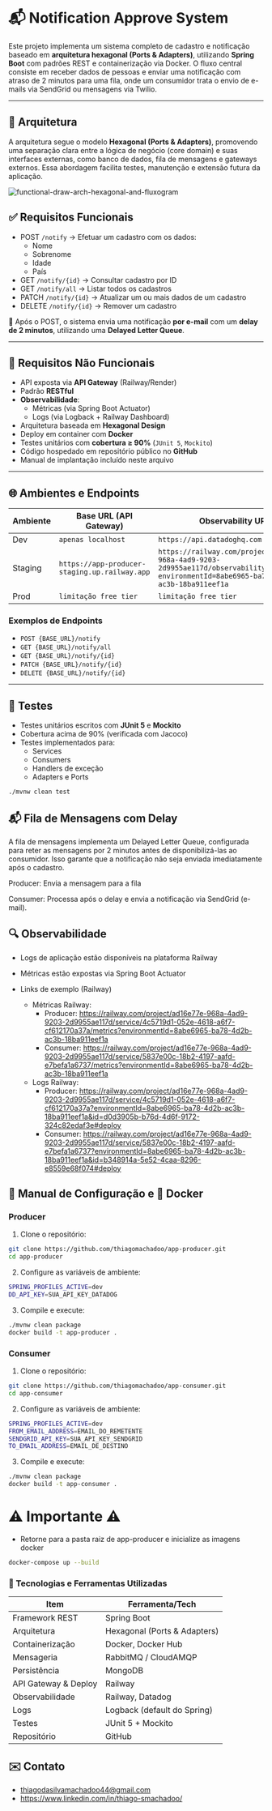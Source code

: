 # 📬 Notification Approve System

Este projeto implementa um sistema completo de cadastro e notificação baseado em **arquitetura hexagonal (Ports & Adapters)**, utilizando **Spring Boot** com padrões REST e containerização via Docker. O fluxo central consiste em receber dados de pessoas e enviar uma notificação com atraso de 2 minutos para uma fila, onde um consumidor trata o envio de e-mails via SendGrid ou mensagens via Twilio.

---

## 🧱 Arquitetura

A arquitetura segue o modelo **Hexagonal (Ports & Adapters)**, promovendo uma separação clara entre a lógica de negócio (core domain) e suas interfaces externas, como banco de dados, fila de mensagens e gateways externos. Essa abordagem facilita testes, manutenção e extensão futura da aplicação.

![functional-draw-arch-hexagonal-and-fluxogram](https://github.com/user-attachments/assets/b839c5c0-26ea-4bf5-87d8-ba57bcafb642)


## ✅ Requisitos Funcionais

- POST `/notify` → Efetuar um cadastro com os dados:
  - Nome
  - Sobrenome
  - Idade
  - País
- GET `/notify/{id}` → Consultar cadastro por ID
- GET `/notify/all` → Listar todos os cadastros
- PATCH `/notify/{id}` → Atualizar um ou mais dados de um cadastro
- DELETE `/notify/{id}` → Remover um cadastro

🔁 Após o POST, o sistema envia uma notificação **por e-mail** com um **delay de 2 minutos**, utilizando uma **Delayed Letter Queue**.

---

## 📡 Requisitos Não Funcionais

- API exposta via **API Gateway** (Railway/Render)
- Padrão **RESTful**
- **Observabilidade**:
  - Métricas (via Spring Boot Actuator)
  - Logs (via Logback + Railway Dashboard)
- Arquitetura baseada em **Hexagonal Design**
- Deploy em container com **Docker**
- Testes unitários com **cobertura ≥ 90%** (`JUnit 5`, `Mockito`)
- Código hospedado em repositório público no **GitHub**
- Manual de implantação incluído neste arquivo

---

## 🌐 Ambientes e Endpoints

| Ambiente  | Base URL (API Gateway)                                | Observability URL                                                                                                                   |
|-----------|-------------------------------------------------------|-------------------------------------------------------------------------------------------------------------------------------------|
| Dev       | `apenas localhost`                                    | `https://api.datadoghq.com`                                                                                                         |
| Staging   | `https://app-producer-staging.up.railway.app`         | `https://railway.com/project/ad16e77e-968a-4ad9-9203-2d9955ae117d/observability?environmentId=8abe6965-ba78-4d2b-ac3b-18ba911eef1a` |
| Prod      | `limitação free tier`                                 | `limitação free tier`                                                                                                                                 |

### Exemplos de Endpoints

- `POST {BASE_URL}/notify`
- `GET {BASE_URL}/notify/all`
- `GET {BASE_URL}/notify/{id}`
- `PATCH {BASE_URL}/notify/{id}`
- `DELETE {BASE_URL}/notify/{id}`

---

## 🧪 Testes

- Testes unitários escritos com **JUnit 5** e **Mockito**
- Cobertura acima de 90% (verificada com Jacoco)
- Testes implementados para:
  - Services
  - Consumers
  - Handlers de exceção
  - Adapters e Ports

```bash
./mvnw clean test
```

## 📬 Fila de Mensagens com Delay
A fila de mensagens implementa um Delayed Letter Queue, configurada para reter as mensagens por 2 minutos antes de disponibilizá-las ao consumidor. Isso garante que a notificação não seja enviada imediatamente após o cadastro.

Producer: Envia a mensagem para a fila

Consumer: Processa após o delay e envia a notificação via SendGrid (e-mail).

## 🔍 Observabilidade

- Logs de aplicação estão disponíveis na plataforma Railway

- Métricas estão expostas via Spring Boot Actuator

- Links de exemplo (Railway)

  - Métricas Railway:
    - Producer: https://railway.com/project/ad16e77e-968a-4ad9-9203-2d9955ae117d/service/4c5719d1-052e-4618-a6f7-cf612170a37a/metrics?environmentId=8abe6965-ba78-4d2b-ac3b-18ba911eef1a
    - Consumer: https://railway.com/project/ad16e77e-968a-4ad9-9203-2d9955ae117d/service/5837e00c-18b2-4197-aafd-e7befa1a6737/metrics?environmentId=8abe6965-ba78-4d2b-ac3b-18ba911eef1a 
  - Logs Railway:
    - Producer: https://railway.com/project/ad16e77e-968a-4ad9-9203-2d9955ae117d/service/4c5719d1-052e-4618-a6f7-cf612170a37a?environmentId=8abe6965-ba78-4d2b-ac3b-18ba911eef1a&id=d0d3905b-b76d-4d6f-9172-324c82edaf3e#deploy
    - Consumer: https://railway.com/project/ad16e77e-968a-4ad9-9203-2d9955ae117d/service/5837e00c-18b2-4197-aafd-e7befa1a6737?environmentId=8abe6965-ba78-4d2b-ac3b-18ba911eef1a&id=b348914a-5e52-4caa-8296-e8559e68f074#deploy

## 🚀 Manual de Configuração e 🐳 Docker
### Producer
1. Clone o repositório:
```bash
git clone https://github.com/thiagomachadoo/app-producer.git
cd app-producer
```
2. Configure as variáveis de ambiente:
```bash
SPRING_PROFILES_ACTIVE=dev
DD_API_KEY=SUA_API_KEY_DATADOG
```
3. Compile e execute:
```bash
./mvnw clean package
docker build -t app-producer .
```
### Consumer
1. Clone o repositório:
```bash
git clone https://github.com/thiagomachadoo/app-consumer.git
cd app-consumer
```
2. Configure as variáveis de ambiente:
```bash
SPRING_PROFILES_ACTIVE=dev
FROM_EMAIL_ADDRESS=EMAIL_DO_REMETENTE
SENDGRID_API_KEY=SUA_API_KEY_SENDGRID
TO_EMAIL_ADDRESS=EMAIL_DE_DESTINO
```
3. Compile e execute:
```bash
./mvnw clean package
docker build -t app-consumer .
```

# ⚠️ Importante ⚠️
- Retorne para a pasta raiz de app-producer e inicialize as imagens docker
```bash
docker-compose up --build
```

### 🧩 Tecnologias e Ferramentas Utilizadas

| Item                  | Ferramenta/Tech                  |
|-----------------------|----------------------------------|
| Framework REST        | Spring Boot                      |
| Arquitetura           | Hexagonal (Ports & Adapters)     |
| Containerização       | Docker, Docker Hub               |
| Mensageria            | RabbitMQ / CloudAMQP             |
| Persistência          | MongoDB                          |
| API Gateway & Deploy  | Railway                          |
| Observabilidade       | Railway, Datadog                 |
| Logs                  | Logback (default do Spring)      |
| Testes                | JUnit 5 + Mockito                |
| Repositório           | GitHub                           |


## ✉️ Contato
- thiagodasilvamachadoo44@gmail.com
- https://www.linkedin.com/in/thiago-smachadoo/

